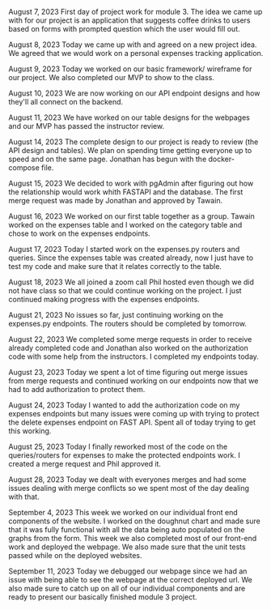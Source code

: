 August 7, 2023
First day of project work for module 3. The idea we came up with for our project is an application that suggests coffee drinks to users based on forms with prompted question which the user would fill out.

August 8, 2023
Today we came up with and agreed on a new project idea. We agreed that we would work on a personal expenses tracking application.

August 9, 2023
Today we worked on our basic framework/ wireframe for our project. We also completed our MVP to show to the class.

August 10, 2023
We are now working on our API endpoint designs and how they'll all connect on the backend. 

August 11, 2023
We have worked on our table designs for the webpages and our MVP has passed the instructor review.

August 14, 2023
The complete design to our project is ready to review (the API design and tables). We plan on spending time getting everyone up to speed and on the same page. Jonathan has begun with the docker-compose file.

August 15, 2023
We decided to work with pgAdmin after figuring out how the relationship would work whith FASTAPI and the database. The first merge request was made by Jonathan and approved by Tawain.

August 16, 2023
We worked on our first table together as a group. Tawain worked on the expenses table and I worked on the category table and chose to work on the expenses endpoints.

August 17, 2023
Today I started work on the expenses.py routers and queries. Since the expenses table was created already, now I just have to test my code and make sure that it relates correctly to the table.

August 18, 2023
We all joined a zoom call Phil hosted even though we did not have class so that we could continue working on the project. I just continued making progress with the expenses endpoints.

August 21, 2023
No issues so far, just continuing working on the expenses.py endpoints. The routers should be completed by tomorrow.

August 22, 2023
We completed some merge requests in order to receive already completed code and Jonathan also worked on the authorization code with some help from the instructors. I completed my endpoints today.

August 23, 2023
Today we spent a lot of time figuring out merge issues from merge requests and continued working on our endpoints now that we had to add authorization to protect them.

August 24, 2023
Today I wanted to add the authorization code on my expenses endpoints but many issues were coming up with trying to protect the delete expenses endpoint on FAST API. Spent all of today trying to get this working.

August 25, 2023
Today I finally reworked most of the code on the queries/routers for expenses to make the protected endpoints work. I created a merge request and Phil approved it.

August 28, 2023
Today we dealt with everyones merges and had some issues dealing with merge conflicts so we spent most of the day dealing with that. 

September 4, 2023
This week we worked on our individual front end components of the website. I worked on the doughnut chart and made sure that it was fully functional with all the data being auto populated on the graphs from the form. This week we also completed most of our front-end work and deployed the webpage. We also made sure that the unit tests passed while on the deployed websites. 

September 11, 2023
Today we debugged our webpage since we had an issue with being able to see the webpage at the correct deployed url. We also made sure to catch up on all of our individual components and are ready to present our basically finished module 3 project. 